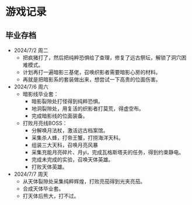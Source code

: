 # 游戏记录
## 毕业存档
- 2024/7/2 周二
  - 把疯猪打了，然后把纯粹恐惧给了查理，修复了远古祭坛，解锁了洞穴困难模式。
  - 计划再打一遍暗影三基佬，召唤织影者需要暗影心房的材料。
  - 再就是把暗影系的套装做出来，想尝试一下高贵的位面伤害。
- 2024/7/6 周六
  - 暗影线毕业套：
    - 暗影裂隙处打怪得到纯粹恐惧。
    - 地洞裂隙处，用复活的织影者打莫荒，得虚空布。
    - 完成暗影线的位面装备。
  - 打败月亮线BOSS：
    - 分解唤月法杖，激活远古档案馆。
    - 采集杀人蜂，打帝王蟹，打捞海洋天科。
    - 组装三大天科，召唤月亮风暴
    - 采集充能月亮碎片、月yi，完成瓦格斯塔夫的任务，得到约束静电。
    - 完成未完成的实验，召唤天体英雄。
    - 打败天体英雄。
- 2024/7/7 周天
  - 从天体裂隙处采集纯粹辉煌，打败亮茄得到光夹亮茄。
  - 合成天体毕业套。
  - 打天体后熊大，打不过。